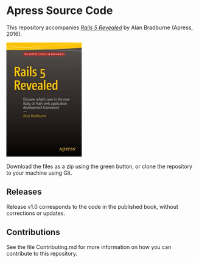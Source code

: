 # Apress Source Code

This repository accompanies [*Rails 5 Revealed*](http://www.apress.com/9781484217085) by Alan Bradburne (Apress, 2016).

![Cover image](9781484217085.jpg)

Download the files as a zip using the green button, or clone the repository to your machine using Git.

## Releases

Release v1.0 corresponds to the code in the published book, without corrections or updates.

## Contributions

See the file Contributing.md for more information on how you can contribute to this repository.
